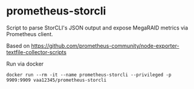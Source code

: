 # prometheus-storcli
Script to parse StorCLI's JSON output and expose MegaRAID metrics via Prometheus client.

Based on https://github.com/prometheus-community/node-exporter-textfile-collector-scripts

Run via docker

```
docker run --rm -it --name prometheus-storcli --privileged -p 9909:9909 vaa12345/prometheus-storcli
```
